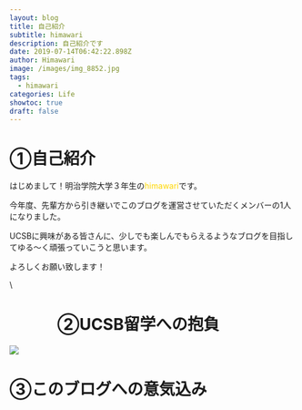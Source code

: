 ```yaml
---
layout: blog
title: 自己紹介　
subtitle: himawari
description: 自己紹介です
date: 2019-07-14T06:42:22.898Z
author: Himawari
image: /images/img_8852.jpg
tags:
  - himawari
categories: Life
showtoc: true
draft: false
---
```

# ①自己紹介

はじめまして！明治学院大学３年生の<font color="Gold">himawari</font>です。

今年度、先輩方から引き継いでこのブログを運営させていただくメンバーの1人になりました。

UCSBに興味がある皆さんに、少しでも楽しんでもらえるようなブログを目指してゆる〜く頑張っていこうと思います。

よろしくお願い致します！

\    

# 　　　②UCSB留学への抱負

![](/images/img_8852.jpg)

# ③このブログへの意気込み

# 

![]()
